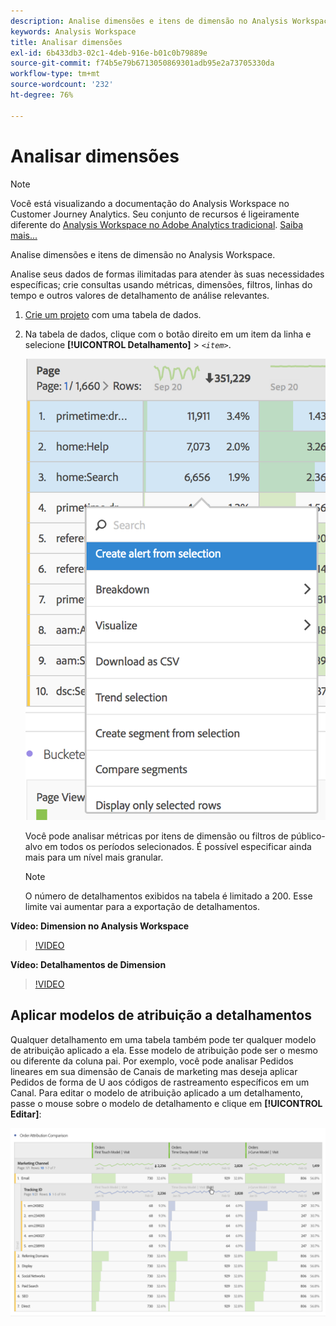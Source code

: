 ```yaml
---
description: Analise dimensões e itens de dimensão no Analysis Workspace.
keywords: Analysis Workspace
title: Analisar dimensões
exl-id: 6b433db3-02c1-4deb-916e-b01c0b79889e
source-git-commit: f74b5e79b6713050869301adb95e2a73705330da
workflow-type: tm+mt
source-wordcount: '232'
ht-degree: 76%

---
```


# Analisar dimensões

>[!NOTE]
>
>Você está visualizando a documentação do Analysis Workspace no Customer Journey Analytics. Seu conjunto de recursos é ligeiramente diferente do [Analysis Workspace no Adobe Analytics tradicional](https://experienceleague.adobe.com/docs/analytics/analyze/analysis-workspace/home.html). [Saiba mais...](/help/getting-started/cja-aa.md)

Analise dimensões e itens de dimensão no Analysis Workspace.

Analise seus dados de formas ilimitadas para atender às suas necessidades específicas; crie consultas usando métricas, dimensões, filtros, linhas do tempo e outros valores de detalhamento de análise relevantes.

1. [Crie um projeto](/help/analysis-workspace/home.md) com uma tabela de dados.
1. Na tabela de dados, clique com o botão direito em um item da linha e selecione **[!UICONTROL Detalhamento]** > *`<item>`*.

   ![Resultado da etapa](assets/fa_data_table_actions.png)

   Você pode analisar métricas por itens de dimensão ou filtros de público-alvo em todos os períodos selecionados. É possível especificar ainda mais para um nível mais granular.

   >[!NOTE]
   >
   >O número de detalhamentos exibidos na tabela é limitado a 200. Esse limite vai aumentar para a exportação de detalhamentos.

**Vídeo: Dimension no Analysis Workspace**

>[!VIDEO](https://video.tv.adobe.com/v/23971)

**Vídeo: Detalhamentos de Dimension**

>[!VIDEO](https://video.tv.adobe.com/v/23969)

## Aplicar modelos de atribuição a detalhamentos

Qualquer detalhamento em uma tabela também pode ter qualquer modelo de atribuição aplicado a ela. Esse modelo de atribuição pode ser o mesmo ou diferente da coluna pai. Por exemplo, você pode analisar Pedidos lineares em sua dimensão de Canais de marketing mas deseja aplicar Pedidos de forma de U aos códigos de rastreamento específicos em um Canal. Para editar o modelo de atribuição aplicado a um detalhamento, passe o mouse sobre o modelo de detalhamento e clique em **[!UICONTROL Editar]**:

![Configurações de detalhamento](assets/breakdown_settings.png)
